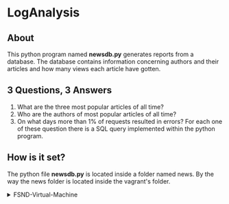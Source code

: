 # LogAnalysis
## About
This python program named **newsdb.py** generates reports from a database.
The database contains information concerning authors and their articles 
and how many views each article have gotten.
## 3 Questions, 3 Answers
1. What are the three most popular articles of all time?
2. Who are the authors of most popular articles of all time?
3. On what days more than 1% of requests resulted in errors?
For each one of these question there is a SQL query implemented within the python program.
## How is it set?
The python file **newsdb.py** is located inside a folder named news.
By the way the news folder is located inside the vagrant's folder.
   <details>
      <summary>FSND-Virtual-Machine</summary>
           <details>
                    <details>
           <summary>vagrant</summary>
                   </details>
                  <details>
              <summary>.vagrant</summary>
                   </details>
                  <details>
              <summary>catalog</summary>
                   </details>
                  <details>
              <summary>forum</summary>
                   </details>
       <details>
           <summary>news</summary>
           <p>newsdb.py</p>
        </details>                   
           </details>            
    </details>

  
